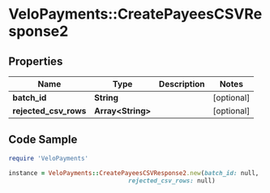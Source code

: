 # VeloPayments::CreatePayeesCSVResponse2

## Properties

Name | Type | Description | Notes
------------ | ------------- | ------------- | -------------
**batch_id** | **String** |  | [optional] 
**rejected_csv_rows** | **Array&lt;String&gt;** |  | [optional] 

## Code Sample

```ruby
require 'VeloPayments'

instance = VeloPayments::CreatePayeesCSVResponse2.new(batch_id: null,
                                 rejected_csv_rows: null)
```


